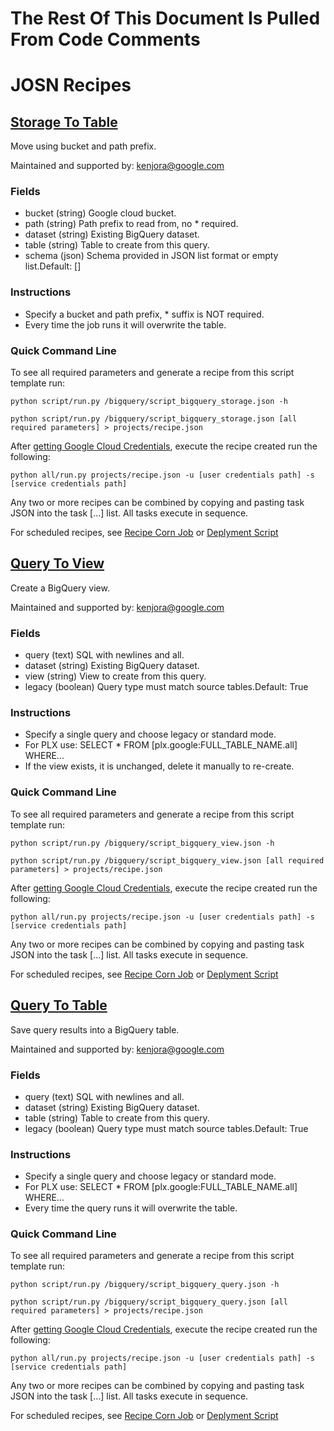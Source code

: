 # The Rest Of This Document Is Pulled From Code Comments


# JOSN Recipes

## [Storage To Table](/bigquery/script_bigquery_storage.json)

Move using bucket and path prefix.

Maintained and supported by: kenjora@google.com

### Fields

- bucket (string) Google cloud bucket.
- path (string) Path prefix to read from, no \* required.
- dataset (string) Existing BigQuery dataset.
- table (string) Table to create from this query.
- schema (json) Schema provided in JSON list format or empty list.Default: []

### Instructions

- Specify a bucket and path prefix, \* suffix is NOT required.
- Every time the job runs it will overwrite the table.

### Quick Command Line

To see all required parameters and generate a recipe from this script template run:

`python script/run.py /bigquery/script_bigquery_storage.json -h`

`python script/run.py /bigquery/script_bigquery_storage.json [all required parameters] > projects/recipe.json`

After [getting Google Cloud Credentials](/auth/README.md), execute the recipe created run the following:

`python all/run.py projects/recipe.json -u [user credentials path] -s [service credentials path]`

Any two or more recipes can be combined by copying and pasting task JSON into the task [...] list.  All tasks execute in sequence.

For scheduled recipes, see [Recipe Corn Job](/cron/README.md) or [Deplyment Script](/deploy/README.md)

## [Query To View](/bigquery/script_bigquery_view.json)

Create a BigQuery view.

Maintained and supported by: kenjora@google.com

### Fields

- query (text) SQL with newlines and all.
- dataset (string) Existing BigQuery dataset.
- view (string) View to create from this query.
- legacy (boolean) Query type must match source tables.Default: True

### Instructions

- Specify a single query and choose legacy or standard mode.
- For PLX use: SELECT \* FROM [plx.google:FULL_TABLE_NAME.all] WHERE...
- If the view exists, it is unchanged, delete it manually to re-create.

### Quick Command Line

To see all required parameters and generate a recipe from this script template run:

`python script/run.py /bigquery/script_bigquery_view.json -h`

`python script/run.py /bigquery/script_bigquery_view.json [all required parameters] > projects/recipe.json`

After [getting Google Cloud Credentials](/auth/README.md), execute the recipe created run the following:

`python all/run.py projects/recipe.json -u [user credentials path] -s [service credentials path]`

Any two or more recipes can be combined by copying and pasting task JSON into the task [...] list.  All tasks execute in sequence.

For scheduled recipes, see [Recipe Corn Job](/cron/README.md) or [Deplyment Script](/deploy/README.md)

## [Query To Table](/bigquery/script_bigquery_query.json)

Save query results into a BigQuery table.

Maintained and supported by: kenjora@google.com

### Fields

- query (text) SQL with newlines and all.
- dataset (string) Existing BigQuery dataset.
- table (string) Table to create from this query.
- legacy (boolean) Query type must match source tables.Default: True

### Instructions

- Specify a single query and choose legacy or standard mode.
- For PLX use: SELECT \* FROM [plx.google:FULL_TABLE_NAME.all] WHERE...
- Every time the query runs it will overwrite the table.

### Quick Command Line

To see all required parameters and generate a recipe from this script template run:

`python script/run.py /bigquery/script_bigquery_query.json -h`

`python script/run.py /bigquery/script_bigquery_query.json [all required parameters] > projects/recipe.json`

After [getting Google Cloud Credentials](/auth/README.md), execute the recipe created run the following:

`python all/run.py projects/recipe.json -u [user credentials path] -s [service credentials path]`

Any two or more recipes can be combined by copying and pasting task JSON into the task [...] list.  All tasks execute in sequence.

For scheduled recipes, see [Recipe Corn Job](/cron/README.md) or [Deplyment Script](/deploy/README.md)

